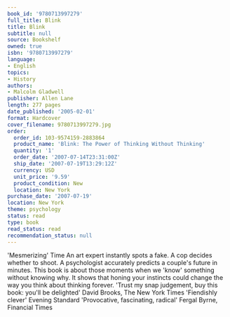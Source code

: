 ```yaml
---
book_id: '9780713997279'
full_title: Blink
title: Blink
subtitle: null
source: Bookshelf
owned: true
isbn: '9780713997279'
language:
- English
topics:
- History
authors:
- Malcolm Gladwell
publisher: Allen Lane
length: 277 pages
date_published: '2005-02-01'
format: Hardcover
cover_filename: 9780713997279.jpg
order:
  order_id: 103-9574159-2883864
  product_name: 'Blink: The Power of Thinking Without Thinking'
  quantity: '1'
  order_date: '2007-07-14T23:31:00Z'
  ship_date: '2007-07-19T13:29:12Z'
  currency: USD
  unit_price: '9.59'
  product_condition: New
  location: New York
purchase_date: '2007-07-19'
location: New York
theme: psychology
status: read
type: book
read_status: read
recommendation_status: null
---
```

'Mesmerizing' Time
An art expert instantly spots a fake. A cop decides whether to shoot. A psychologist accurately predicts a couple's future in minutes. This book is about those moments when we 'know' something without knowing why. It shows that honing your instincts could change the way you think about thinking forever.
'Trust my snap judgement, buy this book: you'll be delighted' David Brooks, The New York Times
'Fiendishly clever' Evening Standard
'Provocative, fascinating, radical' Fergal Byrne, Financial Times

